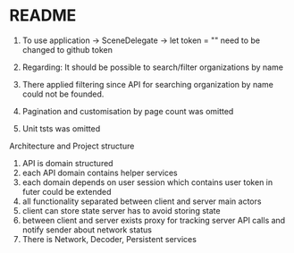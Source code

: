 #  README


1. To use application -> SceneDelegate -> let token = "" need to be changed to github token

2. Regarding: It should be possible to search/filter organizations by name

3. There applied filtering since API for searching organization by name could not be founded.

4. Pagination and customisation by page count was omitted

5. Unit tsts was omitted


Architecture and Project structure 

1. API is domain structured 
2. each API domain contains helper services 
3. each domain depends on user session which contains user token in futer could be extended
4. all functionality separated between client and server main actors
5. client can store state server has to avoid storing state
6. between client and server exists proxy for tracking server API calls and notify sender about network status
7. There is Network, Decoder, Persistent services
